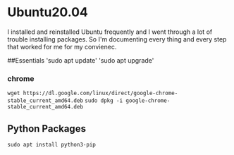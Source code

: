 # Ubuntu20.04
I installed and reinstalled Ubuntu frequently and I went through a lot of trouble installing packages. So I'm documenting every thing and every step that worked for me for my convienec.

##Essentials
'sudo apt update'
'sudo apt upgrade'

### chrome 
`wget https://dl.google.com/linux/direct/google-chrome-stable_current_amd64.deb`
`sudo dpkg -i google-chrome-stable_current_amd64.deb`


## Python Packages
`sudo apt install python3-pip`
